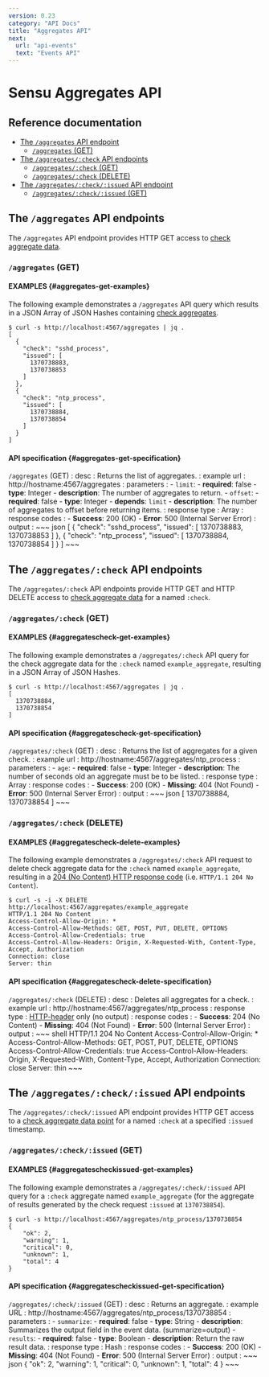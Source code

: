 ```yaml
---
version: 0.23
category: "API Docs"
title: "Aggregates API"
next:
  url: "api-events"
  text: "Events API"
---
```


# Sensu Aggregates API

## Reference documentation

- [The `/aggregates` API endpoint](#the-aggregates-api-endpoint)
  - [`/aggregates` (GET)](#aggregates-get)
- [The `/aggregates/:check` API endpoints](#the-aggregatescheck-api-endpoints)
  - [`/aggregates/:check` (GET)](#aggregatescheck-get)
  - [`/aggregates/:check` (DELETE)](#aggregatescheck-delete)
- [The `/aggregates/:check/:issued` API endpoint](#the-aggregatescheckissued-api-endpoint)
  - [`/aggregates/:check/:issued` (GET)](#aggregatescheckissued-get)


## The `/aggregates` API endpoints

The `/aggregates` API endpoint provides HTTP GET access to [check aggregate
data][1].

### `/aggregates` (GET)

#### EXAMPLES {#aggregates-get-examples}

The following example demonstrates a `/aggregates` API query which results in a
JSON Array of JSON Hashes containing [check aggregates][1].

~~~ shell
$ curl -s http://localhost:4567/aggregates | jq .
[
  {
    "check": "sshd_process",
    "issued": [
      1370738883,
      1370738853
    ]
  },
  {
    "check": "ntp_process",
    "issued": [
      1370738884,
      1370738854
    ]
  }
]
~~~

#### API specification {#aggregates-get-specification}

`/aggregates` (GET)
: desc
  : Returns the list of aggregates.
: example url
  : http://hostname:4567/aggregates
: parameters
  : - `limit`:
      - **required**: false
      - **type**: Integer
      - **description**: The number of aggregates to return.
    - `offset`:
      - **required**: false
      - **type**: Integer
      - **depends**: `limit`
      - **description**: The number of aggregates to offset before returning items.
: response type
  : Array
: response codes
  : - **Success**: 200 (OK)
    - **Error**: 500 (Internal Server Error)
: output
  : ~~~ json
    [
      {
        "check": "sshd_process",
        "issued": [
          1370738883,
          1370738853
        ]
      },
      {
        "check": "ntp_process",
        "issued": [
          1370738884,
          1370738854
        ]
      }
    ]
    ~~~

## The `/aggregates/:check` API endpoints

The `/aggregates/:check` API endpoints provide HTTP GET and HTTP DELETE access
to [check aggregate data][1] for a named `:check`.

### `/aggregates/:check` (GET)

#### EXAMPLES {#aggregatescheck-get-examples}

The following example demonstrates a `/aggregates/:check` API query for the
check aggregate data for the `:check` named `example_aggregate`, resulting in a
JSON Array of JSON Hashes.

~~~ shell
$ curl -s http://localhost:4567/aggregates | jq .
[
  1370738884,
  1370738854
]
~~~

#### API specification {#aggregatescheck-get-specification}

`/aggregates/:check` (GET)
: desc
  : Returns the list of aggregates for a given check.
: example url
  : http://hostname:4567/aggregates/ntp_process
: parameters
  : - `age`:
      - **required**: false
      - **type**: Integer
      - **description**: The number of seconds old an aggregate must be to be listed.
: response type
  : Array
: response codes
  : - **Success**: 200 (OK)
    - **Missing**: 404 (Not Found)
    - **Error**: 500 (Internal Server Error)
: output
  : ~~~ json
    [
        1370738884,
        1370738854
    ]
    ~~~

### `/aggregates/:check` (DELETE)

#### EXAMPLES {#aggregatescheck-delete-examples}

The following example demonstrates a `/aggregates/:check` API request to delete
check aggregate data for the `:check` named `example_aggregate`, resulting in a
[204 (No Content) HTTP response code][2] (i.e. `HTTP/1.1 204 No Content`).

~~~ shell
$ curl -s -i -X DELETE http://localhost:4567/aggregates/example_aggregate
HTTP/1.1 204 No Content
Access-Control-Allow-Origin: *
Access-Control-Allow-Methods: GET, POST, PUT, DELETE, OPTIONS
Access-Control-Allow-Credentials: true
Access-Control-Allow-Headers: Origin, X-Requested-With, Content-Type, Accept, Authorization
Connection: close
Server: thin
~~~

#### API specification {#aggregatescheck-delete-specification}

`/aggregates/:check` (DELETE)
: desc
  : Deletes all aggregates for a check.
: example url
  : http://hostname:4567/aggregates/ntp_process
: response type
  : [HTTP-header][3] only (no output)
: response codes
  : - **Success**: 204 (No Content)
    - **Missing**: 404 (Not Found)
    - **Error**: 500 (Internal Server Error)
: output
  : ~~~ shell
    HTTP/1.1 204 No Content
    Access-Control-Allow-Origin: *
    Access-Control-Allow-Methods: GET, POST, PUT, DELETE, OPTIONS
    Access-Control-Allow-Credentials: true
    Access-Control-Allow-Headers: Origin, X-Requested-With, Content-Type, Accept, Authorization
    Connection: close
    Server: thin
    ~~~

## The `/aggregates/:check/:issued` API endpoints

The `/aggregates/:check/:issued` API endpoint provides HTTP GET access to a
[check aggregate data point][1] for a named `:check` at a specified `:issued`
timestamp.

### `/aggregates/:check/:issued` (GET)

#### EXAMPLES {#aggregatescheckissued-get-examples}

The following example demonstrates a `/aggregates/:check/:issued` API query for
a `:check` aggregate named `example_aggregate` (for the aggregate of results
generated by the check request `:issued` at `1370738854`).

~~~ shell
$ curl -s http://localhost:4567/aggregates/ntp_process/1370738854
{
    "ok": 2,
    "warning": 1,
    "critical": 0,
    "unknown": 1,
    "total": 4
}
~~~  

#### API specification {#aggregatescheckissued-get-specification}

`/aggregates/:check/:issued` (GET)
: desc
  : Returns an aggregate.
: example URL
  : http://hostname:4567/aggregates/ntp_process/1370738854
: parameters
  : - `summarize`:
      - **required**: false
      - **type**: String
      - **description**: Summarizes the output field in the event data. (summarize=output)
    - `results`:
      - **required**: false
      - **type**: Boolean
      - **description**: Return the raw result data.
: response type
  : Hash
: response codes
  : - **Success**: 200 (OK)
    - **Missing**: 404 (Not Found)
    - **Error**: 500 (Internal Server Error)
: output
  : ~~~ json
    {
        "ok": 2,
        "warning": 1,
        "critical": 0,
        "unknown": 1,
        "total": 4
    }
    ~~~

[1]:  aggregates
[2]:  https://en.wikipedia.org/wiki/List_of_HTTP_status_codes
[3]:  https://www.w3.org/Protocols/rfc2616/rfc2616-sec14.html
